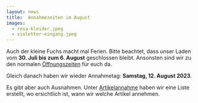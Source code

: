 ```yaml
---
layout: news
title:  Annahmezeiten im August
images:
  - rosa-kleider.jpeg
  - violetter-eingang.jpeg
---
```


Auch der kleine Fuchs macht mal Ferien. Bitte beachtet, dass unser Laden vom __30. Juli bis zum 6. August__ geschlossen bleibt.
Ansonsten sind wir zu den normalen [Öffnungszeiten](./#oeffnungszeiten) für euch da.

Gleich danach haben wir wieder Annahmetag: __Samstag, 12. August 2023__.

Es gibt aber auch Ausnahmen. Unter [Artikelannahme](./#artikelannahme) haben wir eine Liste erstellt, wo ersichtlich ist, wann wir welche Artikel annehmen.
